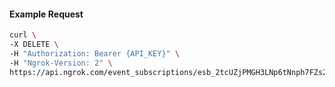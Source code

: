 <!-- Code generated for API Clients. DO NOT EDIT. -->

#### Example Request

```bash
curl \
-X DELETE \
-H "Authorization: Bearer {API_KEY}" \
-H "Ngrok-Version: 2" \
https://api.ngrok.com/event_subscriptions/esb_2tcUZjPMGH3LNp6tNnph7FZs2RV/sources/ip_policy_updated.v0
```
